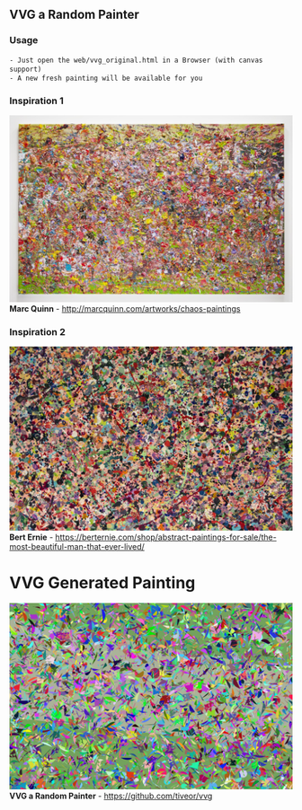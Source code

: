 ## VVG a Random Painter

### Usage
```
- Just open the web/vvg_original.html in a Browser (with canvas support)
- A new fresh painting will be available for you
```

### Inspiration 1
![Marc Quinn - Pool Party](examples/marcquinn_pp.jpg)
**Marc Quinn** -
http://marcquinn.com/artworks/chaos-paintings

### Inspiration 2
![Bert Ernie - The Most Beautiful Man That Ever Lived](examples/berternie_tmbmtel.jpg)
**Bert Ernie** - https://berternie.com/shop/abstract-paintings-for-sale/the-most-beautiful-man-that-ever-lived/


# VVG Generated Painting
![VVG demo](examples/vvg_demo.png)
**VVG a Random Painter** - https://github.com/tiveor/vvg